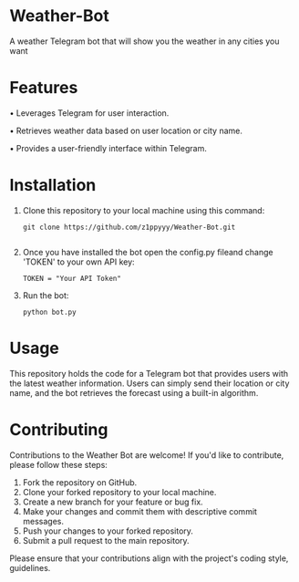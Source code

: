 # Weather-Bot
A weather Telegram bot that will show you the weather in any cities you want

# Features
• Leverages Telegram for user interaction.

• Retrieves weather data based on user location or city name.

• Provides a user-friendly interface within Telegram.

# Installation
1. Clone this repository to your local machine using this command:
   
   ```shell
   git clone https://github.com/z1ppyyy/Weather-Bot.git
   ```

   ```
2. Once you have installed the bot open the config.py fileand change 'TOKEN' to your own API key:
   
   ```shell
   TOKEN = "Your API Token"
   ```

3. Run the bot:

   ```shell
   python bot.py
   ```

# Usage
This repository holds the code for a Telegram bot that provides users with the latest weather information. Users can simply send their location or city name, and the bot retrieves the forecast using a built-in algorithm.

# Contributing
Contributions to the Weather Bot are welcome! If you'd like to contribute, please follow these steps:

1. Fork the repository on GitHub.
2. Clone your forked repository to your local machine.
3. Create a new branch for your feature or bug fix.
4. Make your changes and commit them with descriptive commit messages.
5. Push your changes to your forked repository.
6. Submit a pull request to the main repository.

Please ensure that your contributions align with the project's coding style, guidelines.
